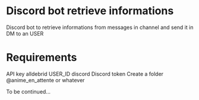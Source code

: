 # Discord bot retrieve informations 
Discord bot to retrieve informations from messages in channel and send it in DM to an USER

# Requirements
API key alldebrid
USER_ID discord
Discord token
Create a folder @anime_en_attente or whatever

To be continued...
